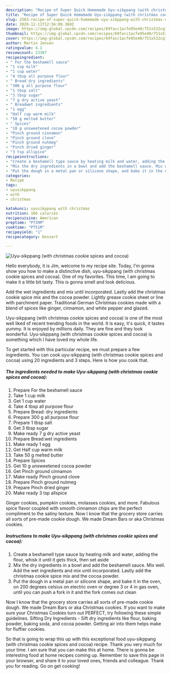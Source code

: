 ```yaml
---
description: "Recipe of Super Quick Homemade Uyu-sikppang (with christmas cookie spices and cocoa)"
title: "Recipe of Super Quick Homemade Uyu-sikppang (with christmas cookie spices and cocoa)"
slug: 2583-recipe-of-super-quick-homemade-uyu-sikppang-with-christmas-cookie-spices-and-cocoa
date: 2020-12-11T12:56:09.360Z
image: https://img-global.cpcdn.com/recipes/69facc1acfe95e40/751x532cq70/uyu-sikppang-with-christmas-cookie-spices-and-cocoa-recipe-main-photo.jpg
thumbnail: https://img-global.cpcdn.com/recipes/69facc1acfe95e40/751x532cq70/uyu-sikppang-with-christmas-cookie-spices-and-cocoa-recipe-main-photo.jpg
cover: https://img-global.cpcdn.com/recipes/69facc1acfe95e40/751x532cq70/uyu-sikppang-with-christmas-cookie-spices-and-cocoa-recipe-main-photo.jpg
author: Martin Jensen
ratingvalue: 4.1
reviewcount: 23387
recipeingredient:
- " For the beshamell sauce"
- "1 cup milk"
- "1 cup water"
- "4 tbsp all purpose flour"
- " Bread dry ingredients"
- "300 g all purpose flour"
- "1 tbsp salt"
- "3 tbsp sugar"
- "7 g dry active yeast"
- " Breadwet ingredients"
- "1 egg"
- "Half cup warm milk"
- "50 g melted butter"
- " Spices"
- "10 g unsweetened cocoa powder"
- "Pinch ground cinnamon"
- "Pinch ground clove"
- "Pinch ground nutmeg"
- "Pinch dried ginger"
- "3 tsp allspice"
recipeinstructions:
- "Create a beshamell type sauce by heating milk and water, adding the flour, whisk it until it gets thick, then set aside"
- "Mix the dry ingredients in a bowl and add the beshamell sauce. Mix well. Add the wet ingredients and mix until incorporated. Lastly add the christmas cookie spice mix and the cocoa powder."
- "Put the dough in a metal pan or silicone shape, and bake it in the oven, on 200 degrees celsius on electric oven or degree 3 or 4 in gas oven, until you can push a fork in it and the fork comes out clean"
categories:
- Recipe
tags:
- uyusikppang
- with
- christmas

katakunci: uyusikppang with christmas 
nutrition: 166 calories
recipecuisine: American
preptime: "PT39M"
cooktime: "PT51M"
recipeyield: "1"
recipecategory: Dessert

---
```



![Uyu-sikppang (with christmas cookie spices and cocoa)](https://img-global.cpcdn.com/recipes/69facc1acfe95e40/751x532cq70/uyu-sikppang-with-christmas-cookie-spices-and-cocoa-recipe-main-photo.jpg)

Hello everybody, it is Jim, welcome to my recipe site. Today, I'm gonna show you how to make a distinctive dish, uyu-sikppang (with christmas cookie spices and cocoa). One of my favorites. This time, I am going to make it a little bit tasty. This is gonna smell and look delicious.

Add the wet ingredients and mix until incorporated. Lastly add the christmas cookie spice mix and the cocoa powder. Lightly grease cookie sheet or line with parchment paper. Traditional German Christmas cookies made with a blend of spices like ginger, cinnamon, and white pepper and glazed.

Uyu-sikppang (with christmas cookie spices and cocoa) is one of the most well liked of recent trending foods in the world. It is easy, it's quick, it tastes yummy. It is enjoyed by millions daily. They are fine and they look wonderful. Uyu-sikppang (with christmas cookie spices and cocoa) is something which I have loved my whole life.


To get started with this particular recipe, we must prepare a few ingredients. You can cook uyu-sikppang (with christmas cookie spices and cocoa) using 20 ingredients and 3 steps. Here is how you cook that.

<!--inarticleads1-->

##### The ingredients needed to make Uyu-sikppang (with christmas cookie spices and cocoa):

1. Prepare  For the beshamell sauce
1. Take 1 cup milk
1. Get 1 cup water
1. Take 4 tbsp all purpose flour
1. Prepare  Bread: dry ingredients
1. Prepare 300 g all purpose flour
1. Prepare 1 tbsp salt
1. Get 3 tbsp sugar
1. Make ready 7 g dry active yeast
1. Prepare  Bread:wet ingredients
1. Make ready 1 egg
1. Get Half cup warm milk
1. Take 50 g melted butter
1. Prepare  Spices
1. Get 10 g unsweetened cocoa powder
1. Get Pinch ground cinnamon
1. Make ready Pinch ground clove
1. Prepare Pinch ground nutmeg
1. Prepare Pinch dried ginger
1. Make ready 3 tsp allspice


Ginger cookies, pumpkin cookies, molasses cookies, and more. Fabulous spice flavor coupled with smooth cinnamon chips are the perfect compliment to the satiny texture. Now I know that the grocery store carries all sorts of pre-made cookie dough. We made Dream Bars or aka Christmas cookies. 

<!--inarticleads2-->

##### Instructions to make Uyu-sikppang (with christmas cookie spices and cocoa):

1. Create a beshamell type sauce by heating milk and water, adding the flour, whisk it until it gets thick, then set aside
1. Mix the dry ingredients in a bowl and add the beshamell sauce. Mix well. Add the wet ingredients and mix until incorporated. Lastly add the christmas cookie spice mix and the cocoa powder.
1. Put the dough in a metal pan or silicone shape, and bake it in the oven, on 200 degrees celsius on electric oven or degree 3 or 4 in gas oven, until you can push a fork in it and the fork comes out clean


Now I know that the grocery store carries all sorts of pre-made cookie dough. We made Dream Bars or aka Christmas cookies. If you want to make sure your Christmas Cookies turn out PERFECT, try following these simple guidelines. Sifting Dry Ingredients - Sift dry ingredients like flour, baking powder, baking soda, and cocoa powder. Getting air into them helps make for fluffier cookies. 

So that is going to wrap this up with this exceptional food uyu-sikppang (with christmas cookie spices and cocoa) recipe. Thank you very much for your time. I am sure that you can make this at home. There is gonna be interesting food at home recipes coming up. Remember to save this page in your browser, and share it to your loved ones, friends and colleague. Thank you for reading. Go on get cooking!
